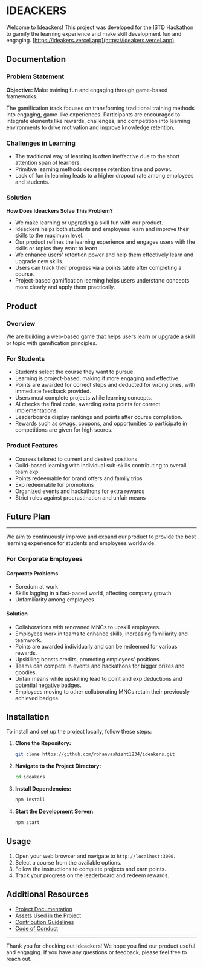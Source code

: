 # IDEACKERS

Welcome to Ideackers! This project was developed for the ISTD Hackathon to gamify the learning experience and make skill development fun and engaging.
[https://ideakers.vercel.app](https://ideakers.vercel.app)
## Documentation

### Problem Statement

**Objective:** Make training fun and engaging through game-based frameworks.

The gamification track focuses on transforming traditional training methods into engaging, game-like experiences. Participants are encouraged to integrate elements like rewards, challenges, and competition into learning environments to drive motivation and improve knowledge retention.

### Challenges in Learning

- The traditional way of learning is often ineffective due to the short attention span of learners.
- Primitive learning methods decrease retention time and power.
- Lack of fun in learning leads to a higher dropout rate among employees and students.

### Solution

**How Does Ideackers Solve This Problem?**

- We make learning or upgrading a skill fun with our product.
- Ideackers helps both students and employees learn and improve their skills to the maximum level.
- Our product refines the learning experience and engages users with the skills or topics they want to learn.
- We enhance users' retention power and help them effectively learn and upgrade new skills.
- Users can track their progress via a points table after completing a course.
- Project-based gamification learning helps users understand concepts more clearly and apply them practically.

## Product

### Overview

We are building a web-based game that helps users learn or upgrade a skill or topic with gamification principles.

### For Students

- Students select the course they want to pursue.
- Learning is project-based, making it more engaging and effective.
- Points are awarded for correct steps and deducted for wrong ones, with immediate feedback provided.
- Users must complete projects while learning concepts.
- AI checks the final code, awarding extra points for correct implementations.
- Leaderboards display rankings and points after course completion.
- Rewards such as swags, coupons, and opportunities to participate in competitions are given for high scores.

### Product Features

- Courses tailored to current and desired positions
- Guild-based learning with individual sub-skills contributing to overall team exp
- Points redeemable for brand offers and family trips
- Exp redeemable for promotions
- Organized events and hackathons for extra rewards
- Strict rules against procrastination and unfair means

## Future Plan

---

We aim to continuously improve and expand our product to provide the best learning experience for students and employees worldwide.

### For Corporate Employees

#### Corporate Problems

- Boredom at work
- Skills lagging in a fast-paced world, affecting company growth
- Unfamiliarity among employees

#### Solution

- Collaborations with renowned MNCs to upskill employees.
- Employees work in teams to enhance skills, increasing familiarity and teamwork.
- Points are awarded individually and can be redeemed for various rewards.
- Upskilling boosts credits, promoting employees' positions.
- Teams can compete in events and hackathons for bigger prizes and goodies.
- Unfair means while upskilling lead to point and exp deductions and potential negative badges.
- Employees moving to other collaborating MNCs retain their previously achieved badges.

## Installation

To install and set up the project locally, follow these steps:

1. **Clone the Repository:**
   ```bash
   git clone https://github.com/rohanvashisht1234/ideakers.git
   ```
2. **Navigate to the Project Directory:**
   ```bash
   cd ideakers
   ```
3. **Install Dependencies:**
   ```bash
   npm install
   ```
4. **Start the Development Server:**
   ```bash
   npm start
   ```

## Usage

1. Open your web browser and navigate to `http://localhost:3000`.
2. Select a course from the available options.
3. Follow the instructions to complete projects and earn points.
4. Track your progress on the leaderboard and redeem rewards.

## Additional Resources

- [Project Documentation](docs/documentation.md)
- [Assets Used in the Project](docs/assets.md)
- [Contribution Guidelines](docs/contributing.md)
- [Code of Conduct](docs/code_of_conduct.md)

---

Thank you for checking out Ideackers! We hope you find our product useful and engaging. If you have any questions or feedback, please feel free to reach out.
